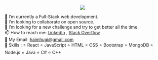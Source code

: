 <p align="center">
  <img  src="https://i.imgur.com/rKpdFG3.jpg">
</p>
   
        
        
             
🌱 I’m currently a Full-Stack web development.   
👯 I’m looking to collaborate on open source.   
🤔 I’m looking for a new challenge and try to get better all the time.   
📫 How to reach me: [LinkedIn](https://www.linkedin.com/in/haimhugi/) , [Stack Overflow](https://stackoverflow.com/users/17881111/haim-hugi)   
💬 My Email: haimhugi@gmail.com      
💪 Skills :  ⭐️ React ⭐️ JavaScript ⭐️ HTML  ⭐️ CSS ⭐️ Bootstrap ⭐️ MongoDB ⭐️ Node.js ⭐️ Java ⭐️ C# ⭐️ C++
